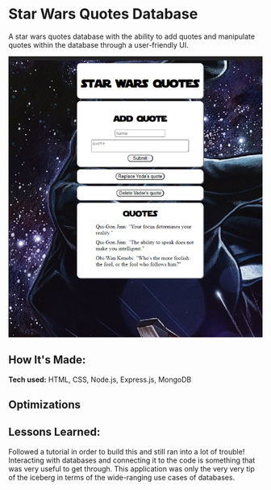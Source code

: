 # Star Wars Quotes Database
A star wars quotes database with the ability to add quotes and manipulate quotes within the database through a user-friendly UI.


![alt tag](https://github.com/tristenseng/star-wars-quotes/blob/main/screenshot.PNG)

## How It's Made:

**Tech used:** HTML, CSS, Node.js, Express.js, MongoDB

## Optimizations

## Lessons Learned:


Followed a tutorial in order to build this and still ran into a lot of trouble! Interacting with databases and connecting it to the code is something that was very useful to get through. This application was only the very very tip of the iceberg in terms of the wide-ranging use cases of databases. 
